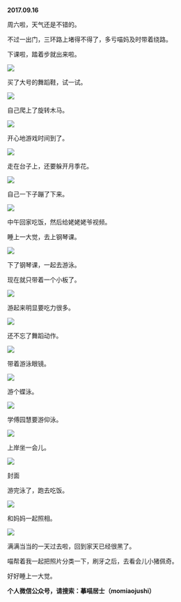 
          
            
**2017.09.16**

周六啦，天气还是不错的。

不过一出门，三环路上堵得不得了，多亏喵妈及时带着绕路。

下课啦，踏着步就出来啦。




![](//upload-images.jianshu.io/upload_images/51001-74c92a58a10d70d6.jpg)




买了大号的舞蹈鞋，试一试。




![](//upload-images.jianshu.io/upload_images/51001-af84eb5b4cc1aa9e.jpg)




自己爬上了旋转木马。




![](//upload-images.jianshu.io/upload_images/51001-3be764dc4413d538.jpg)




开心地游戏时间到了。




![](//upload-images.jianshu.io/upload_images/51001-466296fbad1123b9.jpg)




走在台子上，还要躲开月季花。




![](//upload-images.jianshu.io/upload_images/51001-42df8fe18ec45821.jpg)




自己一下子蹦了下来。




![](//upload-images.jianshu.io/upload_images/51001-6bb384fe1c07fb4d.jpg)




中午回家吃饭，然后给姥姥姥爷视频。

睡上一大觉，去上钢琴课。




![](//upload-images.jianshu.io/upload_images/51001-5633a5c6848b9f01.jpg)




下了钢琴课，一起去游泳。

现在就只带着一个小板了。




![](//upload-images.jianshu.io/upload_images/51001-0ec5b131cd4f9704.jpg)




游起来明显要吃力很多。




![](//upload-images.jianshu.io/upload_images/51001-5791f6b0946a3afe.jpg)




还不忘了舞蹈动作。




![](//upload-images.jianshu.io/upload_images/51001-35b3305082ca754f.jpg)




带着游泳眼镜。




![](//upload-images.jianshu.io/upload_images/51001-fc9b29d76dd58871.jpg)




游个蝶泳。




![](//upload-images.jianshu.io/upload_images/51001-bdf29526973e5077.jpg)




学傅园慧要游仰泳。




![](//upload-images.jianshu.io/upload_images/51001-3c51af9dd186b7bb.jpg)




上岸坐一会儿。




![](//upload-images.jianshu.io/upload_images/51001-385a79b3b226cb9c.jpg)

封面


游完泳了，跑去吃饭。




![](//upload-images.jianshu.io/upload_images/51001-ef1fa9d086f0eef3.jpg)




和妈妈一起照相。




![](//upload-images.jianshu.io/upload_images/51001-4867565d1ee4ca51.jpg)




满满当当的一天过去啦，回到家天已经很黑了。

喵帮着我一起把照片分类一下，刷牙之后，去看会儿小猪佩奇。

好好睡上一大觉。


**个人微信公众号，请搜索：摹喵居士（momiaojushi）**

          
        